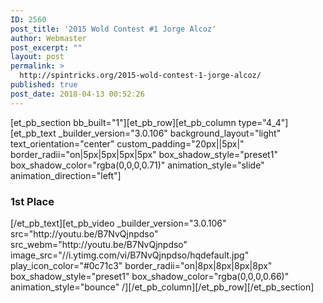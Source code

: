 ```yaml
---
ID: 2560
post_title: '2015 Wold Contest #1 Jorge Alcoz'
author: Webmaster
post_excerpt: ""
layout: post
permalink: >
  http://spintricks.org/2015-wold-contest-1-jorge-alcoz/
published: true
post_date: 2018-04-13 00:52:26
---
```

[et_pb_section bb_built="1"][et_pb_row][et_pb_column type="4_4"][et_pb_text _builder_version="3.0.106" background_layout="light" text_orientation="center" custom_padding="20px||5px|" border_radii="on|5px|5px|5px|5px" box_shadow_style="preset1" box_shadow_color="rgba(0,0,0,0.71)" animation_style="slide" animation_direction="left"]
<h3>1st Place</h3>
[/et_pb_text][et_pb_video _builder_version="3.0.106" src="http://youtu.be/B7NvQjnpdso" src_webm="http://youtu.be/B7NvQjnpdso" image_src="//i.ytimg.com/vi/B7NvQjnpdso/hqdefault.jpg" play_icon_color="#0c71c3" border_radii="on|8px|8px|8px|8px" box_shadow_style="preset1" box_shadow_color="rgba(0,0,0,0.66)" animation_style="bounce" /][/et_pb_column][/et_pb_row][/et_pb_section]